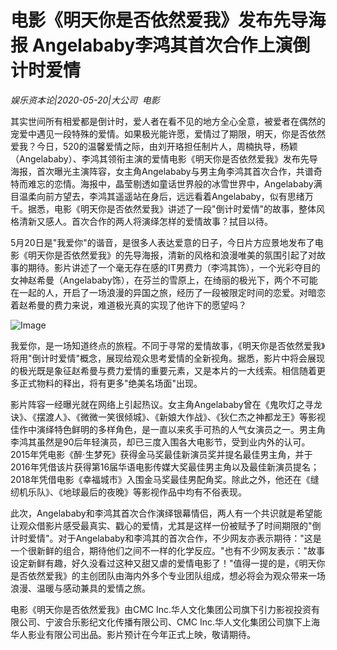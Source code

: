 # 电影《明天你是否依然爱我》发布先导海报 Angelababy李鸿其首次合作上演倒计时爱情

*娱乐资本论|2020-05-20|大公司 
                                                电影*

其实世间所有相爱都是倒计时，爱人者在看不见的地方全心全意，被爱者在偶然的宠爱中遇见一段特殊的爱情。如果极光能许愿，爱情过了期限，明天，你是否依然爱我？今日，520的温馨爱情之际，由刘开珞担任制片人，周楠执导，杨颖（Angelababy）、李鸿其领衔主演的爱情电影《明天你是否依然爱我》发布先导海报，首次曝光主演阵容，女主角Angelababy与男主角李鸿其首次合作，共谱奇特而难忘的恋情。海报中，晶莹剔透如童话世界般的冰雪世界中，Angelababy满目温柔向前方望去，李鸿其遥遥站在身后，远远看着Angelababy，似有思绪万千。据悉，电影《明天你是否依然爱我》讲述了一段"倒计时爱情"的故事，整体风格清新又感人。首次合作的两人将演绎怎样的爱情故事？拭目以待。

5月20日是"我爱你"的谐音，是很多人表达爱意的日子，今日片方应景地发布了电影《明天你是否依然爱我》的先导海报，清新的风格和浪漫唯美的氛围引起了对故事的期待。影片讲述了一个毫无存在感的IT男费力（李鸿其饰），一个光彩夺目的女神赵希曼（Angelababy饰），在芬兰的雪原上，在绮丽的极光下，两个不可能在一起的人，开启了一场浪漫的异国之旅，经历了一段被限定时间的恋爱。对暗恋着赵希曼的费力来说，难道极光真的实现了他许下的愿望吗？

![Image](http://static.ylzbl.com/uploads/ueditor/php/upload/image/20200520/1589943970475793.jpeg)

我爱你，是一场知道终点的旅程。不同于寻常的爱情故事，《明天你是否依然爱我》将用"倒计时爱情"概念，展现给观众思考爱情的全新视角。据悉，影片中将会展现的极光既是象征赵希曼与费力爱情的重要元素，又是本片的一大线索。相信随着更多正式物料的释出，将有更多"绝美名场面"出现。

影片阵容一经曝光就在网络上引起热议。女主角Angelababy曾在《鬼吹灯之寻龙诀》、《摆渡人》、《微微一笑很倾城》、《新娘大作战》、《狄仁杰之神都龙王》等影视佳作中演绎特色鲜明的多样角色，是一直以来炙手可热的人气女演员之一。男主角李鸿其虽然是90后年轻演员，却已三度入围各大电影节，受到业内外的认可。2015年凭电影《醉·生梦死》获得金马奖最佳新演员奖并提名最佳男主角，并于2016年凭借该片获得第16届华语电影传媒大奖最佳男主角以及最佳新演员提名；2018年凭借电影《幸福城市》入围金马奖最佳男配角奖。除此之外，他还在《缝纫机乐队》、《地球最后的夜晚》等影视作品中均有不俗表现。

此次，Angelababy和李鸿其首次合作演绎银幕情侣，两人有一个共识就是希望能让观众借影片感受最真实、戳心的爱情，尤其是这样一份被赋予了时间期限的"倒计时爱情"。对于Angelababy和李鸿其的首次合作，不少网友亦表示期待："这是一个很新鲜的组合，期待他们之间不一样的化学反应。"也有不少网友表示："故事设定新鲜有趣，好久没看过这种又甜又虐的爱情电影了！"值得一提的是，《明天你是否依然爱我》的主创团队由海内外多个专业团队组成，想必将会为观众带来一场浪漫、温暖与感动兼具的爱情之旅。

电影《明天你是否依然爱我》由CMC Inc.华人文化集团公司旗下引力影视投资有限公司、宁波合乐影纪文化传播有限公司、CMC Inc.华人文化集团公司旗下上海华人影业有限公司出品。影片预计在今年正式上映，敬请期待。

